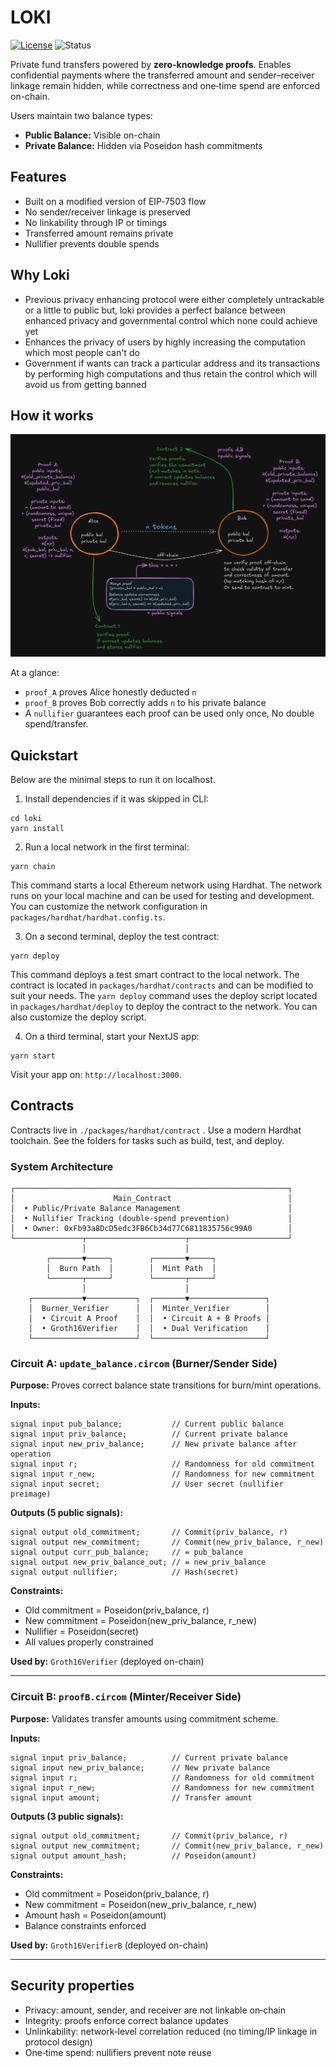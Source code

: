 # LOKI

<p>
  <a href="./LICENSE"><img alt="License" src="https://img.shields.io/badge/license-MIT-blue.svg"></a>
  <img alt="Status" src="https://img.shields.io/badge/status-Research%2FPOC-purple">
</p>

Private fund transfers powered by **zero-knowledge proofs**. Enables confidential payments where the transferred amount and sender–receiver linkage remain hidden, while correctness and one‑time spend are enforced on-chain.

Users maintain two balance types:
- **Public Balance:** Visible on-chain
- **Private Balance:** Hidden via Poseidon hash commitments


## Features
- Built on a modified version of EIP‑7503 flow
- No sender/receiver linkage is preserved
- No linkability through IP or timings
- Transferred amount remains private
- Nullifier prevents double spends

## Why Loki
- Previous privacy enhancing protocol were either completely untrackable or a little to public but, loki provides a perfect balance between enhanced privacy and governmental control which none could achieve yet
- Enhances the privacy of users by highly increasing the computation which most people can't do
- Government if wants can track a particular address and its transactions by performing high computations and thus retain the control which will avoid us from getting banned

  
## How it works

![Core protocol](./assets/protocol.jpg)

At a glance:


- `proof_A` proves Alice honestly deducted `n`
- `proof_B` proves Bob correctly adds `n` to his private balance
- A `nullifier` guarantees each proof can be used only once, No double spend/transfer.

## Quickstart
Below are the minimal steps to run it on localhost. 


1. Install dependencies if it was skipped in CLI:

```
cd loki
yarn install
```

2. Run a local network in the first terminal:

```
yarn chain
```

This command starts a local Ethereum network using Hardhat. The network runs on your local machine and can be used for testing and development. You can customize the network configuration in `packages/hardhat/hardhat.config.ts`.

3. On a second terminal, deploy the test contract:

```
yarn deploy
```

This command deploys a test smart contract to the local network. The contract is located in `packages/hardhat/contracts` and can be modified to suit your needs. The `yarn deploy` command uses the deploy script located in `packages/hardhat/deploy` to deploy the contract to the network. You can also customize the deploy script.

4. On a third terminal, start your NextJS app:

```
yarn start
```

Visit your app on: `http://localhost:3000`.
## Contracts
Contracts live in `./packages/hardhat/contract` . Use a modern Hardhat toolchain. See the folders for tasks such as build, test, and deploy.


### System Architecture

```
┌─────────────────────────────────────────────────────────────┐
│                      Main_Contract                          │
│  • Public/Private Balance Management                        │
│  • Nullifier Tracking (double-spend prevention)             │
│  • Owner: 0xFb93a8DcD5edc3FB6Cb34d77C6811835756c99A0        │
└───────────────┬──────────────────────┬──────────────────────┘
                │                      │
        ┌───────▼─────┐        ┌───────▼─────┐
        │  Burn Path  │        │  Mint Path  │
        └───────┬─────┘        └───────┬─────┘
                │                      │
    ┌───────────▼───────────┐  ┌───────▼─────────────────┐
    │  Burner_Verifier      │  │  Minter_Verifier        │
    │  • Circuit A Proof    │  │  • Circuit A + B Proofs │
    │  • Groth16Verifier    │  │  • Dual Verification    │
    └───────────────────────┘  └─────────────────────────┘

```
### Circuit A: `update_balance.circom` (Burner/Sender Side)

**Purpose:** Proves correct balance state transitions for burn/mint operations.

**Inputs:**

```circom
signal input pub_balance;           // Current public balance
signal input priv_balance;          // Current private balance
signal input new_priv_balance;      // New private balance after operation
signal input r;                     // Randomness for old commitment
signal input r_new;                 // Randomness for new commitment
signal input secret;                // User secret (nullifier preimage)
```

**Outputs (5 public signals):**

```circom
signal output old_commitment;       // Commit(priv_balance, r)
signal output new_commitment;       // Commit(new_priv_balance, r_new)
signal output curr_pub_balance;     // = pub_balance
signal output new_priv_balance_out; // = new_priv_balance
signal output nullifier;            // Hash(secret)
```

**Constraints:**

- Old commitment = Poseidon(priv_balance, r)
- New commitment = Poseidon(new_priv_balance, r_new)
- Nullifier = Poseidon(secret)
- All values properly constrained

**Used by:** `Groth16Verifier` (deployed on-chain)

---

### Circuit B: `proofB.circom` (Minter/Receiver Side)

**Purpose:** Validates transfer amounts using commitment scheme.

**Inputs:**

```circom
signal input priv_balance;          // Current private balance
signal input new_priv_balance;      // New private balance
signal input r;                     // Randomness for old commitment
signal input r_new;                 // Randomness for new commitment
signal input amount;                // Transfer amount
```

**Outputs (3 public signals):**

```circom
signal output old_commitment;       // Commit(priv_balance, r)
signal output new_commitment;       // Commit(new_priv_balance, r_new)
signal output amount_hash;          // Poseidon(amount)
```

**Constraints:**

- Old commitment = Poseidon(priv_balance, r)
- New commitment = Poseidon(new_priv_balance, r_new)
- Amount hash = Poseidon(amount)
- Balance constraints enforced

**Used by:** `Groth16VerifierB` (deployed on-chain)

---

## Security properties
- Privacy: amount, sender, and receiver are not linkable on‑chain
- Integrity: proofs enforce correct balance updates
- Unlinkability: network‑level correlation reduced (no timing/IP linkage in protocol design)
- One‑time spend: nullifiers prevent note reuse
